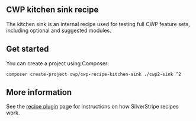 ## CWP kitchen sink recipe

The kitchen sink is an internal recipe used for testing full CWP feature sets, including optional and suggested
modules.

## Get started

You can create a project using Composer:

```
composer create-project cwp/cwp-recipe-kitchen-sink ./cwp2-sink ^2
```

## More information

See the [recipe plugin](https://github.com/silverstripe/recipe-plugin) page for instructions on how
SilverStripe recipes work.
